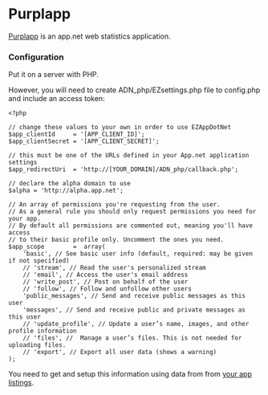 Purplapp
========

[Purplapp](http://app.net/purplapp) is an app.net web statistics application.

### Configuration

Put it on a server with PHP.

However, you will need to create ADN_php/EZsettings.php file to config.php and include an access token:

```
<?php

// change these values to your own in order to use EZAppDotNet
$app_clientId     = '[APP_CLIENT_ID]';
$app_clientSecret = '[APP_CLIENT_SECRET]';

// this must be one of the URLs defined in your App.net application settings
$app_redirectUri  = 'http://[YOUR_DOMAIN]/ADN_php/callback.php';

// declare the alpha domain to use
$alpha = 'http://alpha.app.net';

// An array of permissions you're requesting from the user.
// As a general rule you should only request permissions you need for your app.
// By default all permissions are commented out, meaning you'll have access
// to their basic profile only. Uncomment the ones you need.
$app_scope        =  array(
	'basic', // See basic user info (default, required: may be given if not specified)
	// 'stream', // Read the user's personalized stream
	// 'email', // Access the user's email address
	// 'write_post', // Post on behalf of the user
	// 'follow', // Follow and unfollow other users
	'public_messages', // Send and receive public messages as this user
	'messages', // Send and receive public and private messages as this user
	// 'update_profile', // Update a user’s name, images, and other profile information
	// 'files', //  Manage a user’s files. This is not needed for uploading files.
	// 'export', // Export all user data (shows a warning)
);

```

You need to get and setup this information using data from from [your app listings](https://account.app.net/developer/apps/). 
